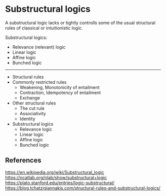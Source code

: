 # Substructural logics

A substructural logic lacks or tightly controlls some of the usual structural rules of classical or intuitionistic logic.

Substructural logics:
- Relevance (relevant) logic
- Linear logic
- Affine logic
- Bunched logic






---

* Structural rules
* Commonly restricted rules
    - Weakening, Monotonicity of entailment
    - Contraction, Idempotency of entailment
    - Exchange
* Other structural rules
    - The cut rule
    - Associativity
    - Identity
* Substructural logics
  - Relevance logic
  - Linear logic
  - Affine logic
  - Bunched logic


## References

https://en.wikipedia.org/wiki/Substructural_logic
https://ncatlab.org/nlab/show/substructural+logic
https://plato.stanford.edu/entries/logic-substructural/
https://blog.tchatzigiannakis.com/structural-rules-and-substructural-logics/
